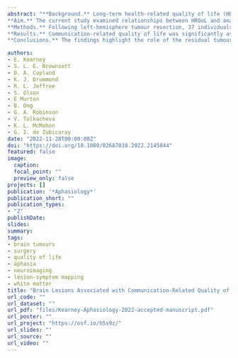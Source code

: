```yaml
---
abstract: "**Background.** Long-term health-related quality of life (HRQoL) is an important consideration in planning treatment for individuals with brain tumours. \n
**Aim.** The current study examined relationships between HRQoL and anatomical location of the lesion in patients 6-24 months post-surgery.\n
**Methods.** Following left-hemisphere tumour resection, 37 individuals underwent behavioural testing and MRI. A principal component analysis across 10 HRQoL measures identified two components explaining ~62% of the variance: a communication-related and a mood-related component. Three lesion maps were generated per participant capturing (1) the primary resection, (2) the resection plus residual tumour, oedema, and peri-resection treatment effect (resection+), and (3) residual tumour, oedema, and peri-resection treatment effect alone (residual). Relationships between HRQoL components and lesion maps were examined using voxel-wise lesion symptom-mapping as well as general linear models predicting tract- and voxel-wise disconnection severities.\n
**Results.** Communication-related quality of life was significantly associated with lesions comprising both the resection+ and residual tumour in the left medial inferior parietal lobe. Voxel-wise analyses of white matter disconnection severities revealed significant associations between communication-related quality of life and thalamostriatal fibres for the residual tumour lesions. None of the analyses involving mood-related quality of life or the primary resection lesion maps were significant.\n
**Conclusions.** The findings highlight the role of the residual tumour, oedema, and peri-resection treatment effects and associated white matter disconnection in communication-related quality of life following treatment."

authors:
- E. Kearney
- S. L. E. Brownsett
- D. A. Copland
- K. J. Drummond
- R. L. Jeffree
- S. Olson
- E Murton
- B. Ong
- G. A. Robinson
- V. Tolkacheva
- K. L. McMahon
- G. I. de Zubicaray
date: "2022-11-28T00:00:00Z"
doi: "https://doi.org/10.1080/02687038.2022.2145844"
featured: false
image:
  caption: 
  focal_point: ""
  preview_only: false
projects: []
publication: '*Aphasiology*'
publication_short: ""
publication_types:
- "2"
publishDate:
slides: 
summary:
tags:
- brain tumours 
- surgery
- quality of life
- aphasia
- neuroimaging
- lesion-symptom mapping
- white matter
title: "Brain Lesions Associated with Communication-Related Quality of Life Following Surgical Removal of Primary Left-Hemisphere Tumours"
url_code: ""
url_dataset: ""
url_pdf: "files/Kearney-Aphasiology-2022-accepted-manuscript.pdf"
url_poster: ""
url_project: "https://osf.io/h5s9z/"
url_slides: ""
url_source: ""
url_video: ""
---
```

